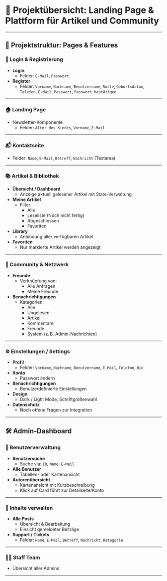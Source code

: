 # 📘 Projektübersicht: Landing Page & Plattform für Artikel und Community

---

## 📁 Projektstruktur: Pages & Features

### 🔐 Login & Registrierung
- **Login**
  - Felder: `E-Mail`, `Passwort`
- **Register**
  - Felder: `Vorname`, `Nachname`, `Benutzername`, `Rolle`, `Geburtsdatum`, `Telefon`, `E-Mail`, `Passwort`, `Passwort bestätigen`

---

### 🏠 Landing Page
- Newsletter-Komponente
  - Felder: `Alter des Kindes`, `Vorname`, `E-Mail`

---

### 📬 Kontaktseite
- Felder: `Name`, `E-Mail`, `Betreff`, `Nachricht` (Textarea)

---

### 📚 Artikel & Bibliothek
- **Übersicht / Dashboard**
  - Anzeige aktuell gelesener Artikel mit State-Verwaltung
- **Meine Artikel**
  - Filter:
    - Alle
    - Leseliste (Noch nicht fertig)
    - Abgeschlossen
    - Favoriten
- **Library**
  - Anbindung aller verfügbaren Artikel
- **Favoriten**
  - Nur markierte Artikel werden angezeigt

---

### 👥 Community & Netzwerk
- **Freunde**
  - Verknüpfung von:
    - Alle Anfragen
    - Meine Freunde
- **Benachrichtigungen**
  - Kategorien:
    - Alle
    - Ungelesen
    - Artikel
    - Kommentare
    - Freunde
    - System (z. B. Admin-Nachrichten)

---

### ⚙️ Einstellungen / Settings
- **Profil**
  - Felder: `Vorname`, `Nachname`, `Benutzername`, `E-Mail`, `Telefon`, `Bio`
- **Konto**
  - Passwort ändern
- **Benachrichtigungen**
  - Benutzerdefinierte Einstellungen
- **Design**
  - Dark / Light Mode, Schriftgrößenwahl
- **Datenschutz**
  - Noch offene Fragen zur Integration

---

## 🛠️ Admin-Dashboard

### 👤 Benutzerverwaltung
- **Benutzersuche**
  - Suche via: `ID`, `Name`, `E-Mail`
- **Alle Benutzer**
  - Tabellen- oder Kartenansicht
- **Autorenübersicht**
  - Kartenansicht mit Kurzbeschreibung
  - Klick auf Card führt zur Detailseite/Konto

---

### 📝 Inhalte verwalten
- **Alle Posts**
  - Übersicht & Bearbeitung
  - Einsicht gemeldeter Beiträge
- **Support / Tickets**
  - Felder: `Name`, `E-Mail`, `Betreff`, `Nachricht`, `Kategorie`

---

### 🧑‍💻 Staff Team
- Übersicht aller Admins

---

